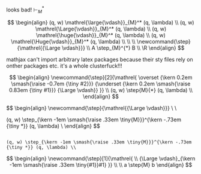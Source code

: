 
looks bad!
$\vdash_{M}^*$

$$
\begin{align}
(q, w) \mathrel{\large{\vdash}}_{M}^* (q, \lambda) \\
(q, w) \mathrel{\Large{\vdash}}_{M}^* (q, \lambda) \\
(q, w) \mathrel{\huge{\vdash}}_{M}^* (q, \lambda) \\
(q, w) \mathrel{\Huge{\vdash}}_{M}^* (q, \lambda) \\
\\ \\
\newcommand{\step}{\mathrel{{\Large \vdash}}} \\
A \step_{M}^{*} B \\
\R
\end{align}
$$


mathjax can't import arbitrary latex packages because their sty files rely on onther packages etc. it's a whole clusterfuck!!!



$$
\begin{align}
\newcommand{\step}[2]{\mathrel{
\overset
    {\kern 0.2em \smash{\raise -0.7em {\tiny #2}}}
    {\underset
        {\kern 0.2em \smash{\raise 0.83em {\tiny #1}}}
        {\Large \vdash}}
}} \\
(q, w) \step{M}{*} (q, \lambda) \\
\end{align}
$$


$$
\begin{align}
\newcommand{\step}{\mathrel{{\Large \vdash}}} \\
 \\

(q, w) \step_{\kern -1em \smash{\raise .33em \tiny{M}}}^{\kern -.73em {\tiny *}} (q, \lambda) \\
\end{align}
$$



```

(q, w) \step_{\kern -1em \smash{\raise .33em \tiny{M}}}^{\kern -.73em {\tiny *}} (q, \lambda) \\
```

$$
\begin{align}
\newcommand{\step}[1]{\mathrel{ \\
{\Large \vdash}_{\kern -1em \smash{\raise .33em \tiny{#1}}#1}
}} \\
 \\
a \step{M} b
\end{align}
$$